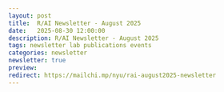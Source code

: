 ```yaml
---
layout: post
title:  R/AI Newsletter - August 2025
date:   2025-08-30 12:00:00
description: R/AI Newsletter - August 2025
tags: newsletter lab publications events
categories: newsletter
newsletter: true
preview: 
redirect: https://mailchi.mp/nyu/rai-august2025-newsletter
---
```

